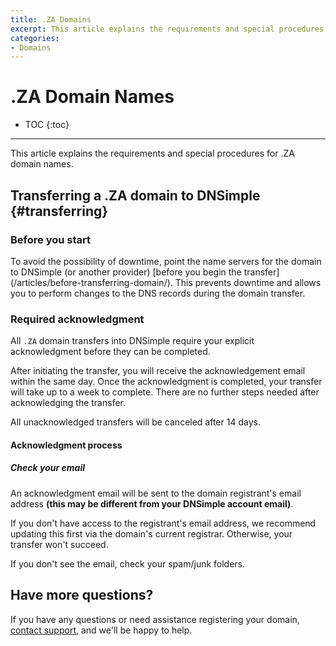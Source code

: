```yaml
---
title: .ZA Domains
excerpt: This article explains the requirements and special procedures for .ZA domain names.
categories:
- Domains
---
```


# .ZA Domain Names

* TOC
{:toc}

---

This article explains the requirements and special procedures for .ZA domain names.

## Transferring a .ZA domain to DNSimple {#transferring}

### Before you start

<warning>
To avoid the possibility of downtime, point the name servers for the domain to DNSimple (or another provider) [before you begin the transfer](/articles/before-transferring-domain/). This prevents downtime and allows you to perform changes to the DNS records during the domain transfer.
</warning>

### Required acknowledgment

All `.ZA` domain transfers into DNSimple require your explicit acknowledgment before they can be completed.

After initiating the transfer, you will receive the acknowledgement email within the same day. Once the acknowledgment is completed, your transfer will take up to a week to complete. There are no further steps needed after acknowledging the transfer.

<warning>
All unacknowledged transfers will be canceled after 14 days.
</warning>

#### Acknowledgment process

##### Check your email

An acknowledgment email will be sent to the domain registrant's email address <strong>(this may be different from your DNSimple account email)</strong>.

If you don't have access to the registrant's email address, we recommend updating this first via the domain's current registrar. Otherwise, your transfer won't succeed.

If you don't see the email, check your spam/junk folders.

## Have more questions? 

If you have any questions or need assistance registering your domain, [contact support](https://dnsimple.com/contact), and we'll be happy to help.
